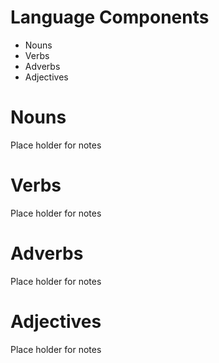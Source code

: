 # Language Components

- Nouns
- Verbs
- Adverbs
- Adjectives

# Nouns
Place holder for notes

# Verbs
Place holder for notes

# Adverbs
Place holder for notes

# Adjectives
Place holder for notes